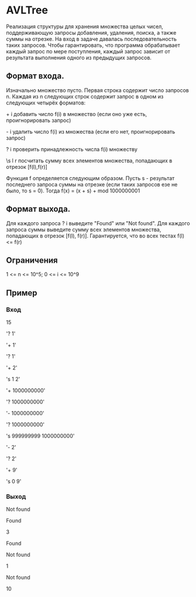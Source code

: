 # AVLTree

Реализация структуры для хранения множества целых чисел, поддерживающую запросы добавления, удаления, поиска, а также суммы на отрезке. На вход в задаче давалась последовательность таких запросов. Чтобы гарантировать, что программа обрабатывает каждый запрос по мере поступления, каждый запрос зависит от результата выполнения одного из предыдущих запросов.

## Формат входа. 
Изначально множество пусто. Первая строка содержит число запросов n. Каждая из n следующих строк содержит запрос в одном из следующих четырёх форматов:

\+ i добавить число f(i) в множество (если оно уже есть, проигнорировать запрос)

\- i удалить число f(i) из множества (если его нет, проигнорировать запрос)

\? i проверить принадлежность числа f(i) множеству

\s l r посчитать сумму всех элементов множества, попадающих в отрезок [f(l),f(r)]

Функция f определяется следующим образом. Пусть s - результат последнего запроса суммы на отрезке (если таких запросов езе не было, то s = 0). Тогда f(x) = (x + s) + mod 1000000001

## Формат выхода.
Для каждого запроса ? i выведите "Found" или "Not found". Для каждого запроса суммы выведите сумму всех элементов множества, попадающих в отрезок [f(l), f(r)]. Гарантируется, что во всех тестах f(l) <= f(r)

## Ограничения
1 <= n <= 10^5; 0 <= i <= 10^9

## Пример
### Вход
15

'? 1'

'+ 1'

'? 1'

'+ 2'

's 1 2'

'+ 1000000000'

'? 1000000000'

'- 1000000000'

'? 1000000000'

's 999999999 1000000000'

'- 2'

'? 2'

'+ 9'

's 0 9'
### Выход
Not found

Found

3

Found

Not found

1

Not found

10
